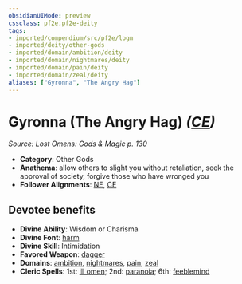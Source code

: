 ```yaml
---
obsidianUIMode: preview
cssclass: pf2e,pf2e-deity
tags:
- imported/compendium/src/pf2e/logm
- imported/deity/other-gods
- imported/domain/ambition/deity
- imported/domain/nightmares/deity
- imported/domain/pain/deity
- imported/domain/zeal/deity
aliases: ["Gyronna", "The Angry Hag"]
---
```

# Gyronna (The Angry Hag) *([CE](chaotic-evil-b1.md))*  
*Source: Lost Omens: Gods & Magic p. 130*  

- **Category**: Other Gods
- **Anathema**: allow others to slight you without retaliation, seek the approval of society, forgive those who have wronged you
- **Follower Alignments**: [NE](neutral-evil-b1.md), [CE](chaotic-evil-b1.md)

## Devotee benefits

- **Divine Ability**: Wisdom or Charisma
- **Divine Font**: [harm](../../spells/harm.md)
- **Divine Skill**: Intimidation
- **Favored Weapon**: [dagger](../../equipment/items/dagger.md)
- **Domains**: [ambition](../domains.md#Ambition), [nightmares](../domains.md#Nightmares), [pain](../domains.md#Pain), [zeal](../domains.md#Zeal)
- **Cleric Spells**: 1st: [ill omen](../../spells/ill-omen-logm.md); 2nd: [paranoia](../../spells/paranoia.md); 6th: [feeblemind](../../spells/feeblemind.md)